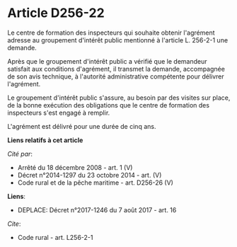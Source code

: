 # Article D256-22

Le centre de formation des inspecteurs qui souhaite obtenir l'agrément adresse au groupement d'intérêt public mentionné à
l'article L. 256-2-1 une demande. 

Après que le groupement d'intérêt public a vérifié que le demandeur satisfait aux conditions d'agrément, il transmet la
demande, accompagnée de son avis technique, à l'autorité administrative compétente pour délivrer l'agrément. 

Le groupement d'intérêt public s'assure, au besoin par des visites sur place, de la bonne exécution des obligations que le
centre de formation des inspecteurs s'est engagé à remplir. 

L'agrément est délivré pour une durée de cinq ans.

**Liens relatifs à cet article**

_Cité par_:

  - Arrêté du 18 décembre 2008 - art. 1 (V)
  - Décret n°2014-1297 du 23 octobre 2014 - art. (V)
  - Code rural et de la pêche maritime - art. D256-26 (V)

**Liens**:

  - DEPLACE: Décret n°2017-1246 du 7 août 2017 - art. 16

_Cite_:

  - Code rural - art. L256-2-1

